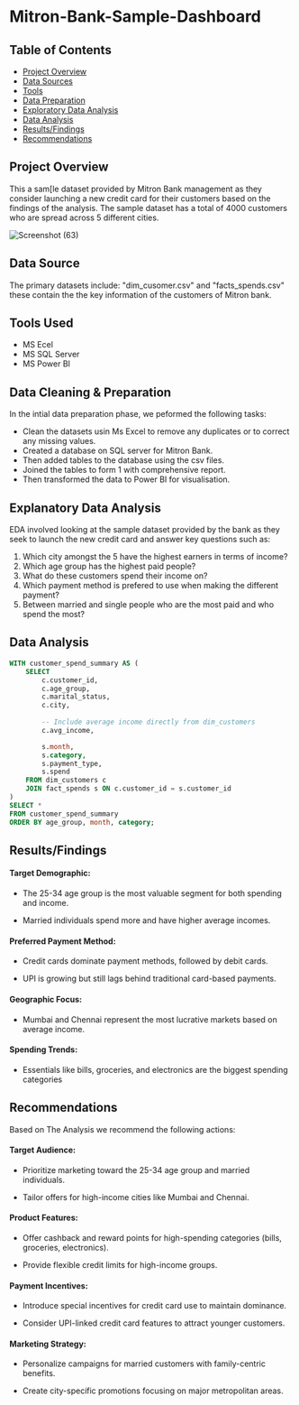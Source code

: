 # Mitron-Bank-Sample-Dashboard
## Table of Contents

- [Project Overview](#project-overview)
- [Data Sources](#data-sources)
- [Tools](#tools)
- [Data Preparation](#data-preparation)
- [Exploratory Data Analysis](#exploratory-data-analysis)
- [Data Analysis](#data-analysis)
- [Results/Findings](#results/findings)
- [Recommendations](#recommendations)

## Project Overview
This a sam[le dataset provided by Mitron Bank management as they consider launching a new credit card for their customers based on the findings of the analysis. The sample dataset has a total of 4000 customers who are spread across 5 different cities.

![Screenshot (63)](https://github.com/user-attachments/assets/d0f6ba44-5944-4fb7-8e1d-277d00ad2829)

## Data Source
The primary datasets include: "dim_cusomer.csv" and "facts_spends.csv" these contain the the key information of the customers of Mitron bank.

## Tools Used
- MS Ecel
- MS SQL Server
- MS Power BI

## Data Cleaning & Preparation
In the intial data preparation phase, we peformed the following tasks:

- Clean the datasets usin Ms Excel to remove any duplicates or to correct any missing values.
- Created a database on SQL server for Mitron Bank.
- Then added tables to the database using the csv files.
- Joined the tables to form 1 with comprehensive report.
- Then transformed the data to Power BI for visualisation.

## Explanatory Data Analysis
EDA involved looking at the sample dataset provided by the bank as they seek to launch the new credit card and answer key questions such as:
1. Which city amongst the 5 have the highest earners in terms of income?
2. Which age group has the highest paid people?
3. What do these customers spend their income on?
4. Which payment method is prefered to use when making the different payment?
5. Between married and single people who are the most paid and who spend the most?

## Data Analysis

``` sql
WITH customer_spend_summary AS (
    SELECT 
        c.customer_id,
        c.age_group,
        c.marital_status,
        c.city,
        
        -- Include average income directly from dim_customers
        c.avg_income,

        s.month,
        s.category,
        s.payment_type,
        s.spend
    FROM dim_customers c
    JOIN fact_spends s ON c.customer_id = s.customer_id
)
SELECT * 
FROM customer_spend_summary
ORDER BY age_group, month, category;
```

## Results/Findings

#### Target Demographic:

- The 25-34 age group is the most valuable segment for both spending and income.

- Married individuals spend more and have higher average incomes.

#### Preferred Payment Method:

- Credit cards dominate payment methods, followed by debit cards.

- UPI is growing but still lags behind traditional card-based payments.

#### Geographic Focus:

- Mumbai and Chennai represent the most lucrative markets based on average income.

#### Spending Trends:

- Essentials like bills, groceries, and electronics are the biggest spending categories

## Recommendations
Based on The Analysis we recommend the following actions:
#### Target Audience:

- Prioritize marketing toward the 25-34 age group and married individuals.

- Tailor offers for high-income cities like Mumbai and Chennai.

#### Product Features:

- Offer cashback and reward points for high-spending categories (bills, groceries, electronics).

- Provide flexible credit limits for high-income groups.

 #### Payment Incentives:

- Introduce special incentives for credit card use to maintain dominance.

- Consider UPI-linked credit card features to attract younger customers.

#### Marketing Strategy:

- Personalize campaigns for married customers with family-centric benefits.

- Create city-specific promotions focusing on major metropolitan areas.


